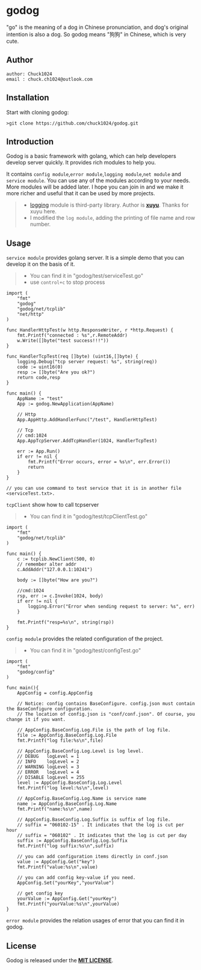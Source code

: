 # godog

"go" is the meaning of a dog in Chinese pronunciation, and dog's original intention is also a dog. So godog means "狗狗" in Chinese, which is very cute.


## Author

```
author: Chuck1024
email : chuck.ch1024@outlook.com
```

## Installation

Start with cloning godog:

```
>git clone https://github.com/chuck1024/godog.git
```

## Introduction

Godog is a basic framework with golang, which can help developers develop server quickly. It provides rich modules to help you.

It contains `config module`,`error module`,`logging module`,`net module` and `service module`. You can use any of the modules according to your needs. More modules will be added later. I hope you can join in and we make it more richer and useful that it can be used by more projects.

>* [logging](https://github.com/xuyu/logging)  module is third-party library. Author is [**xuyu**](https://github.com/xuyu). Thanks for xuyu here.
>* I modified the `log module`, adding the printing of file name and row number.   

## Usage

`service module` provides golang server. It is a simple demo that you can develop it on the basis of it. 
>* You can find it in "godog/test/serviceTest.go"
>* use `control+c` to stop process

```
import (
	"fmt"
	"godog"
	"godog/net/tcplib"
	"net/http"
)

func HandlerHttpTest(w http.ResponseWriter, r *http.Request) {
	fmt.Printf("connected : %s",r.RemoteAddr)
	w.Write([]byte("test success!!!"))
}

func HandlerTcpTest(req []byte) (uint16,[]byte) {
	logging.Debug("tcp server request: %s", string(req))
	code := uint16(0)
	resp := []byte("Are you ok?")
	return code,resp
}

func main() {
	AppName := "test"
	App := godog.NewApplication(AppName)
	
	// Http
	App.AppHttp.AddHandlerFunc("/test", HandlerHttpTest)
	
	// Tcp
	// cmd:1024
	App.AppTcpServer.AddTcpHandler(1024, HandlerTcpTest)

	err := App.Run()
	if err != nil {
		fmt.Printf("Error occurs, error = %s\n", err.Error())
		return
	}
}

// you can use command to test service that it is in another file <serviceTest.txt>.
```
`tcpClient` show how to call tcpserver
>* You can find it in "godog/test/tcpClientTest.go"

```
import (
	"fmt"
	"godog/net/tcplib"
)

func main() {
	c := tcplib.NewClient(500, 0)
	// remember alter addr 
	c.AddAddr("127.0.0.1:10241")

	body := []byte("How are you?")

	//cmd:1024
	rsp, err := c.Invoke(1024, body)
	if err != nil {
		logging.Error("Error when sending request to server: %s", err)
	}

	fmt.Printf("resp=%s\n", string(rsp))
}
```

`config module` provides the related configuration of the project.
>* You can find it in "godog/test/configTest.go"

```
import (
	"fmt"
	"godog/config"
)

func main(){
	AppConfig = config.AppConfig

	// Notice: config contains BaseConfigure. config.json must contain the BaseConfigure configuration.
	// The location of config.json is "conf/conf.json". Of course, you change it if you want.

	// AppConfig.BaseConfig.Log.File is the path of log file.
	file := AppConfig.BaseConfig.Log.File
	fmt.Printf("log file:%s\n",file)

	// AppConfig.BaseConfig.Log.Level is log level.
	// DEBUG   logLevel = 1
	// INFO    logLevel = 2
	// WARNING logLevel = 3
	// ERROR   logLevel = 4
	// DISABLE logLevel = 255
	level := AppConfig.BaseConfig.Log.Level
	fmt.Printf("log level:%s\n",level)

	// AppConfig.BaseConfig.Log.Name is service name
	name := AppConfig.BaseConfig.Log.Name
	fmt.Printf("name:%s\n",name)

	// AppConfig.BaseConfig.Log.Suffix is suffix of log file.
	// suffix = "060102-15" . It indicates that the log is cut per hour
	// suffix = "060102" . It indicates that the log is cut per day
	suffix := AppConfig.BaseConfig.Log.Suffix
	fmt.Printf("log suffix:%s\n",suffix)

	// you can add configuration items directly in conf.json
	value := AppConfig.Get("key")
	fmt.Printf("value:%s\n",value)

	// you can add config key-value if you need.
	AppConfig.Set("yourKey","yourValue")

	// get config key
	yourValue := AppConfig.Get("yourKey")
	fmt.Printf("yourValue:%s\n",yourValue)
}
```

`error module` provides the relation usages of error that you can find it in godog.

## License

Godog is released under the [**MIT LICENSE**](http://opensource.org/licenses/mit-license.php).  

